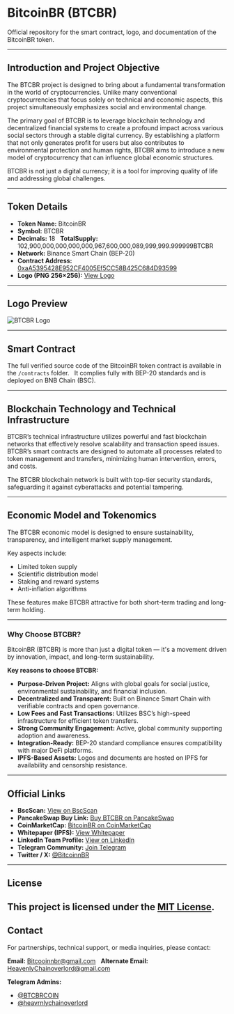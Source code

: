 # BitcoinBR (BTCBR)

Official repository for the smart contract, logo, and documentation of the BitcoinBR token.

---

## Introduction and Project Objective

The BTCBR project is designed to bring about a fundamental transformation in the world of cryptocurrencies. Unlike many conventional cryptocurrencies that focus solely on technical and economic aspects, this project simultaneously emphasizes social and environmental change.

The primary goal of BTCBR is to leverage blockchain technology and decentralized financial systems to create a profound impact across various social sectors through a stable digital currency. By establishing a platform that not only generates profit for users but also contributes to environmental protection and human rights, BTCBR aims to introduce a new model of cryptocurrency that can influence global economic structures.

BTCBR is not just a digital currency; it is a tool for improving quality of life and addressing global challenges.

---

## Token Details

- **Token Name:** BitcoinBR  
- **Symbol:** BTCBR  
- **Decimals:** 18  
**TotalSupply:** 102,900,000,000,000,000,967,600,000,089,999,999.999999BTCBR
- **Network:** Binance Smart Chain (BEP-20)  
- **Contract Address:** [0xaA5395428E952CF4005Ef5CC58B425C684D93599](https://bscscan.com/token/0xaA5395428E952CF4005Ef5CC58B425C684D93599)  
- **Logo (PNG 256×256):** [View Logo](https://ipfs.io/ipfs/bafkreif7mbbf4bbyf3gqenk37jlyxfrceolrvrppzyuxqztljw3gnn4xia)  

---

## Logo Preview

![BTCBR Logo](https://ipfs.io/ipfs/bafkreif7mbbf4bbyf3gqenk37jlyxfrceolrvrppzyuxqztljw3gnn4xia)

---

## Smart Contract

The full verified source code of the BitcoinBR token contract is available in the `/contracts` folder.  
It complies fully with BEP-20 standards and is deployed on BNB Chain (BSC).

---

## Blockchain Technology and Technical Infrastructure

BTCBR’s technical infrastructure utilizes powerful and fast blockchain networks that effectively resolve scalability and transaction speed issues. BTCBR’s smart contracts are designed to automate all processes related to token management and transfers, minimizing human intervention, errors, and costs.

The BTCBR blockchain network is built with top-tier security standards, safeguarding it against cyberattacks and potential tampering.

---

## Economic Model and Tokenomics

The BTCBR economic model is designed to ensure sustainability, transparency, and intelligent market supply management.

Key aspects include:

- Limited token supply  
- Scientific distribution model  
- Staking and reward systems  
- Anti-inflation algorithms  

These features make BTCBR attractive for both short-term trading and long-term holding.

---

### Why Choose BTCBR?

BitcoinBR (BTCBR) is more than just a digital token — it's a movement driven by innovation, impact, and long-term sustainability.

**Key reasons to choose BTCBR:**

- **Purpose-Driven Project:** Aligns with global goals for social justice, environmental sustainability, and financial inclusion.
- **Decentralized and Transparent:** Built on Binance Smart Chain with verifiable contracts and open governance.
- **Low Fees and Fast Transactions:** Utilizes BSC’s high-speed infrastructure for efficient token transfers.
- **Strong Community Engagement:** Active, global community supporting adoption and awareness.
- **Integration-Ready:** BEP-20 standard compliance ensures compatibility with major DeFi platforms.
- **IPFS-Based Assets:** Logos and documents are hosted on IPFS for availability and censorship resistance.


---

## Official Links

- **BscScan:** [View on BscScan](https://bscscan.com/token/0xaA5395428E952CF4005Ef5CC58B425C684D93599)  
- **PancakeSwap Buy Link:** [Buy BTCBR on PancakeSwap](https://pancakeswap.finance/swap?outputCurrency=0xaA5395428E952CF4005Ef5CC58B425C684D93599)  
- **CoinMarketCap:** [BitcoinBR on CoinMarketCap](https://coinmarketcap.com/currencies/bitcoinbr/)  
- **Whitepaper (IPFS):** [View Whitepaper](https://ipfs.io/ipfs/bafybeia4uawycq2qevhve77ubolekzyaig47z5466dykmhyyd2wrsvw324)  
- **LinkedIn Team Profile:** [View on LinkedIn](https://www.linkedin.com/in/heavenlychain-overlord-220498363)  
- **Telegram Community:** [Join Telegram](https://t.me/BTCBRCOIN)  
- **Twitter / X:** [@BitcoinnBR](https://x.com/BitcoinnBR)  

---

## License

This project is licensed under the [MIT License](LICENSE).
---

## Contact

For partnerships, technical support, or media inquiries, please contact:

**Email:** Bitcooinnbr@gmail.com  
**Alternate Email:** HeavenlyChainoverlord@gmail.com

**Telegram Admins:**  
- [@BTCBRCOIN](https://t.me/BTCBRCOIN)  
- [@heavrnlychainoverlord](https://t.me/heavrnlychainoverlord)
